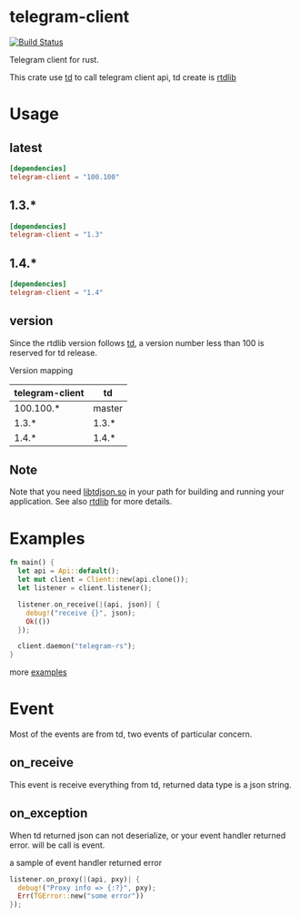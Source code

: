 telegram-client
===

[![Build Status](https://api.travis-ci.org/fewensa/telegram-client.svg)](https://travis-ci.org/fewensa/telegram-client/)

Telegram client for rust.

This crate use [td](https://github.com/tdlib/td) to call telegram client api, td create is [rtdlib](https://crates.io/crates/rtdlib)


# Usage

## latest

```toml
[dependencies]
telegram-client = "100.100"
```

## 1.3.*

```toml
[dependencies]
telegram-client = "1.3"
```

## 1.4.*

```toml
[dependencies]
telegram-client = "1.4"
```


## version

Since the rtdlib version follows [td](https://github.com/tdlib/td), a version number less than 100 is reserved for td release.

Version mapping

| telegram-client    | td      |
|--------------------|---------|
| 100.100.*          | master  |
| 1.3.*              | 1.3.*   |
| 1.4.*              | 1.4.*   |

## Note

Note that you need [libtdjson.so](https://github.com/tdlib/td) in your path for building and running your application. See also [rtdlib](https://github.com/fewensa/rtdlib) for more details.

# Examples

```rust
fn main() {
  let api = Api::default();
  let mut client = Client::new(api.clone());
  let listener = client.listener();

  listener.on_receive(|(api, json)| {
    debug!("receive {}", json);
    Ok(())
  });

  client.daemon("telegram-rs");
}
```

more [examples](./examples)



# Event

Most of the events are from td, two events of particular concern.

## on_receive

This event is receive everything from td, returned data type is a json string.

## on_exception

When td returned json can not deserialize, or your event handler returned error. will be call is event.

a sample of event handler returned error

```rust
listener.on_proxy(|(api, pxy)| {
  debug!("Proxy info => {:?}", pxy);
  Err(TGError::new("some error"))
});
```
